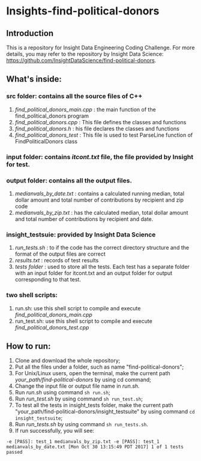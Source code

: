 # Insights-find-political-donors

## Introduction 

This is a repository for Insight Data Engineering Coding Challenge. For more details, you may refer to the repository by Insight Data Science: https://github.com/InsightDataScience/find-political-donors.

## What's inside:
### src folder: contains all the source files of C++
1. *find_political_donors_main.cpp* : the main function of the find_political_donors program
2. *find_political_donors.cpp* : This file defines the classes and functions
3. *find_political_donors.h* : his file declares the classes and functions
4. *find_political_donors_test* : This file is used to test ParseLine function of FindPoliticalDonors class

### input folder: contains *itcont.txt* file, the file provided by Insight for test.

### output folder: contains all the output files.
1. *medianvals_by_date.txt* : contains a calculated running median, total dollar amount and total number of contributions by recipient and zip code
2. *medianvals_by_zip.txt* : has the calculated median, total dollar amount and total number of contributions by recipient and date.

### insight_testsuie: provided by Insight Data Science
1. *run_tests.sh* : to if the code has the correct directory structure and the format of the output files are correct
2. *results.txt* : records of test results
3. *tests folder* : used to store all the tests. Each test has a separate folder with an input folder for itcont.txt and an output folder for output corresponding to that test.

### two shell scripts:
1. run.sh: use this shell script to compile and execute *find_political_donors_main.cpp*
2. run_test.sh: use this shell script to compile and execute *find_political_donors_test.cpp*

## How to run:
1. Clone and download the whole repository;
1. Put all the files under a folder, such as name "find-political-donors";
1. For Unix/Linux users, open the terminal, make the current path *your_path/find-political-donors* by using cd command;
1. Change the input file or output file name in *run.sh*. 
1. Run *run.sh* using command `sh run.sh`;
1. Run *run_test.sh* by using command `sh run_test.sh`;
1. To test all the tests in insight_tests folder, make the current path "your_path/find-political-donors/insight_testsuite" by using command `cd insight_testsuite`;
1. Run *run_tests.sh* by using command `sh run_tests.sh`.
1. If run successfully, you will see:

``
-e [PASS]: test_1 medianvals_by_zip.txt
-e [PASS]: test_1 medianvals_by_date.txt
[Mon Oct 30 13:15:49 PDT 2017] 1 of 1 tests passed
``

